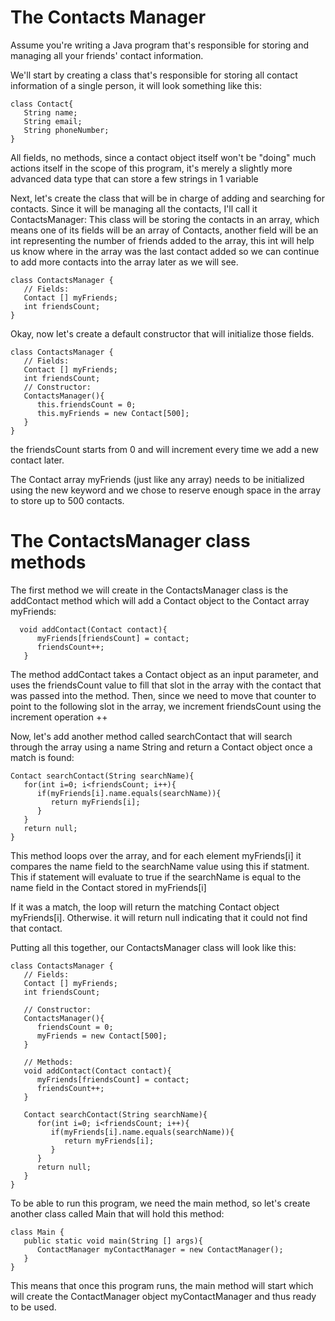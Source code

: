# The Contacts Manager
Assume you're writing a Java program that's responsible for storing and managing all your friends' contact information.

We'll start by creating a class that's responsible for storing all contact information of a single person, it will look something like this:

```
class Contact{
   String name;
   String email;
   String phoneNumber;
}
```

All fields, no methods, since a contact object itself won't be "doing" much actions itself in the scope of this program, it's merely a slightly 
more advanced data type that can store a few strings in 1 variable

Next, let's create the class that will be in charge of adding and searching for contacts. Since it will be managing all the contacts, I'll call it ContactsManager:
This class will be storing the contacts in an array, which means one of its fields will be an array of Contacts, another field will be an int representing the number 
of friends added to the array, this int will help us know where in the array was the last contact added so we can continue to add more contacts into the array later 
as we will see.

```
class ContactsManager {
   // Fields:
   Contact [] myFriends;
   int friendsCount;
}
```

Okay, now let's create a default constructor that will initialize those fields.

```
class ContactsManager {
   // Fields:
   Contact [] myFriends;
   int friendsCount;
   // Constructor:
   ContactsManager(){
      this.friendsCount = 0;
      this.myFriends = new Contact[500];
   }
}
```
the friendsCount starts from 0 and will increment every time we add a new contact later.

The Contact array myFriends (just like any array) needs to be initialized using the new keyword and we chose to reserve enough space in the array to store up 
to 500 contacts.

# The ContactsManager class methods
The first method we will create in the ContactsManager class is the addContact method which will add a Contact object to the Contact array myFriends:

```
  void addContact(Contact contact){
      myFriends[friendsCount] = contact;
      friendsCount++;
   }
  ```
  
The method addContact takes a Contact object as an input parameter, and uses the friendsCount value to fill that slot in the array with the contact that was passed into the method.
Then, since we need to move that counter to point to the following slot in the array, we increment friendsCount using the increment operation ++

Now, let's add another method called searchContact that will search through the array using a name String and return a Contact object once a match is found:
```
Contact searchContact(String searchName){
   for(int i=0; i<friendsCount; i++){
      if(myFriends[i].name.equals(searchName)){
         return myFriends[i];
      }
   }
   return null;
}
```

This method loops over the array, and for each element myFriends[i] it compares the name field to the searchName value using this if statment.
This if statement will evaluate to true if the searchName is equal to the name field in the Contact stored in myFriends[i]

If it was a match, the loop will return the matching Contact object myFriends[i]. Otherwise. it will return null indicating that it could not find that contact.

Putting all this together, our ContactsManager class will look like this:

```
class ContactsManager {
   // Fields:
   Contact [] myFriends;
   int friendsCount;

   // Constructor:
   ContactsManager(){
      friendsCount = 0;
      myFriends = new Contact[500];
   }

   // Methods:
   void addContact(Contact contact){
      myFriends[friendsCount] = contact;
      friendsCount++;
   }

   Contact searchContact(String searchName){
      for(int i=0; i<friendsCount; i++){
         if(myFriends[i].name.equals(searchName)){
            return myFriends[i];
         }
      }
      return null;
   }
}
```

To be able to run this program, we need the main method, so let's create another class called Main that will hold this method:
```
class Main {
   public static void main(String [] args){
      ContactManager myContactManager = new ContactManager();
   }
}
```

This means that once this program runs, the main method will start which will create the ContactManager object myContactManager and thus ready to be used.

